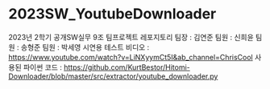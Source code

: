 # 2023SW_YoutubeDownloader
2023년 2학기 공개SW실무 9조 팀프로젝트 레포지토리
팀장 : 김연준
팀원 : 신희윤
팀원 : 송형준
팀원 : 박세영
시연용 테스트 비디오 : https://www.youtube.com/watch?v=LiNXyymCt5I&ab_channel=ChrisCool
사용된 파이썬 코드 : https://github.com/KurtBestor/Hitomi-Downloader/blob/master/src/extractor/youtube_downloader.py
